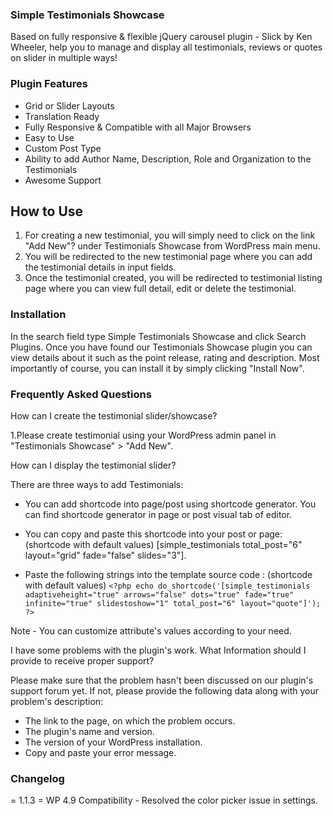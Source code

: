 ### Simple Testimonials Showcase

Based on fully responsive & flexible jQuery carousel plugin - Slick by Ken Wheeler, help you to manage and display all testimonials, reviews or quotes on slider in multiple ways!

### Plugin Features

* Grid or Slider Layouts
* Translation Ready
* Fully Responsive & Compatible with all Major Browsers
* Easy to Use
* Custom Post Type
* Ability to add Author Name, Description, Role and Organization to the Testimonials
* Awesome Support

## How to Use

1. For creating a new testimonial, you will simply need to click on the link "Add New"? under Testimonials Showcase from WordPress main menu.
2. You will be redirected to the new testimonial page where you can add the testimonial details in input fields.
3. Once the testimonial created, you will be redirected to testimonial listing page where you can view full detail, edit or delete the testimonial.


### Installation

In the search field type Simple Testimonials Showcase and click Search Plugins. Once you have found our Testimonials Showcase plugin you can view details about it such as the point release, rating and description. Most importantly of course, you can install it by simply clicking "Install Now".

### Frequently Asked Questions

How can I create the testimonial slider/showcase?

1.Please create testimonial using your WordPress admin panel in "Testimonials Showcase" > "Add New".

How can I display the testimonial slider?

There are three ways to add Testimonials:

* You can add shortcode into page/post using shortcode generator. You can find shortcode generator in page or post visual tab of editor.

* You can copy and paste this shortcode into your post or page: (shortcode with default values) [simple_testimonials total_post="6" layout="grid" fade="false" slides="3"]. 

* Paste the following strings into the template source code : (shortcode with default values) ` <?php echo do_shortcode('[simple_testimonials adaptiveheight="true" arrows="false" dots="true" fade="true" infinite="true" slidestoshow="1" total_post="6" layout="quote"]'); ?> `

Note - You can customize attribute's values according to your need.

I have some problems with the plugin's work. What Information should I provide to receive proper support?

Please make sure that the problem hasn't been discussed on our plugin's support forum yet. 
If not, please provide the following data along with your problem's description:

* The link to the page, on which the problem occurs.
* The plugin's name and version.
* The version of your WordPress installation.
* Copy and paste your error message.

### Changelog

= 1.1.3 =
WP 4.9 Compatibility - Resolved the color picker issue in settings.
